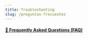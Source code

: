 ```yaml
---
title: Troubleshooting
slug: /preguntas-frecuentes
---
```


<div className="feature-grid">
  <a href="resolucion-problemas/resolucion-de-problemas">
  <div className="feature-card">
    <h4>📄 Frequently Asked Questions (FAQ)</h4>
  </div>
  </a>
</div>
